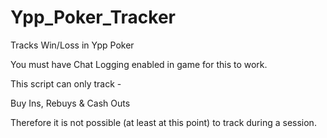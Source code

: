 # Ypp_Poker_Tracker
Tracks Win/Loss in Ypp Poker

You must have Chat Logging enabled in game for this to work. 

This script can only track -

Buy Ins,
Rebuys &
Cash Outs

Therefore it is not possible (at least at this point) to track during a session.
